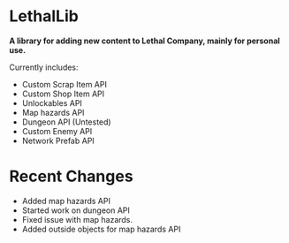 # LethalLib  
**A library for adding new content to Lethal Company, mainly for personal use.**
  
Currently includes:   
- Custom Scrap Item API  
- Custom Shop Item API  
- Unlockables API  
- Map hazards API
- Dungeon API (Untested)
- Custom Enemy API  
- Network Prefab API  

# Recent Changes 
  
- Added map hazards API
- Started work on dungeon API
- Fixed issue with map hazards.
- Added outside objects for map hazards API